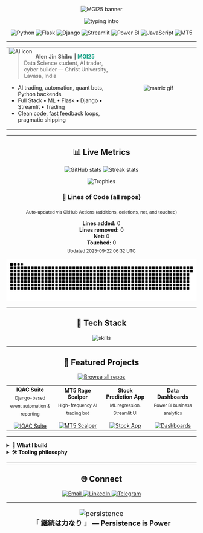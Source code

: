 <!-- README.md for github.com/mgi25 -->

<!-- ─────────────────────────── HEADER / BANNER ─────────────────────────── -->
<p align="center">
  <img src="https://capsule-render.vercel.app/api?type=rect&color=0:232526,100:16A085&height=170&section=header&text=MGI25%20Terminal%20%E3%80%8C%20%E2%97%8B%E2%97%8B%E3%80%8D&fontSize=50&fontAlignY=60&fontColor=E5FF70&desc=Algorithmic%20Craftsman%20%7C%20AI%20Automator%20%7C%20Full%20Stack%20Cyborg&descAlign=60&descAlignY=80&animation=fadeIn" alt="MGI25 banner" />
</p>

<p align="center">
  <img src="https://readme-typing-svg.demolab.com?font=Fira+Mono&pause=800&color=16A085&width=600&lines=%F0%9F%8F%B7+Welcome+to+the+Cyber+Matrix;Building+the+future+with+Code+%E2%9C%A8+AI+%E2%9C%A8+Trading;Python+Backends+%7C+Django+%7C+Flask+%7C+Streamlit" alt="typing intro" />
</p>

<!-- ─────────────────────────── QUICK BADGES ─────────────────────────── -->
<p align="center">
  <img src="https://img.shields.io/badge/-Python-181825?style=for-the-badge&logo=python" alt="Python" />
  <img src="https://img.shields.io/badge/-Flask-232526?style=for-the-badge&logo=flask" alt="Flask" />
  <img src="https://img.shields.io/badge/-Django-232526?style=for-the-badge&logo=django" alt="Django" />
  <img src="https://img.shields.io/badge/-Streamlit-16A085?style=for-the-badge&logo=streamlit" alt="Streamlit" />
  <img src="https://img.shields.io/badge/-PowerBI-181825?style=for-the-badge&logo=powerbi" alt="Power BI" />
  <img src="https://img.shields.io/badge/-JavaScript-232526?style=for-the-badge&logo=javascript" alt="JavaScript" />
  <img src="https://img.shields.io/badge/-MT5-16A085?style=for-the-badge" alt="MT5" />
</p>

---

<!-- ─────────────────────────── ABOUT ─────────────────────────── -->
<table align="center">
<tr>
<td width="60%">

<img src="https://img.icons8.com/nolan/64/artificial-intelligence.png" align="left" width="70" alt="AI icon" />

<blockquote>
<b>Alen Jin Shibu | <span style="color:#16A085">MGI25</span></b><br/>
Data Science student, AI trader, cyber builder — Christ University, Lavasa, India
</blockquote>

<ul>
  <li>AI trading, automation, quant bots, Python backends</li>
  <li>Full Stack • ML • Flask • Django • Streamlit • Trading</li>
  <li>Clean code, fast feedback loops, pragmatic shipping</li>
</ul>

</td>
<td width="40%" align="center">
  <img src="https://user-images.githubusercontent.com/43414928/132893049-44b22ca3-0151-4383-99c3-eeb6eaa8a905.gif" width="220" alt="matrix gif"/>
</td>
</tr>
</table>

---

<!-- ─────────────────────────── LIVE COUNTERS ─────────────────────────── -->
<h2 align="center">📊 Live Metrics</h2>

<p align="center">
  <img src="https://github-readme-stats.vercel.app/api?username=mgi25&show_icons=true&theme=radical&hide_border=true" width="46%" alt="GitHub stats"/>
  <img src="https://github-readme-streak-stats.herokuapp.com?user=mgi25&theme=tokyonight&hide_border=true" width="46%" alt="Streak stats"/>
</p>

<p align="center">
  <img src="https://github-profile-trophy.vercel.app/?username=mgi25&theme=matrix&column=7&no-frame=true" alt="Trophies"/>
</p>

<!-- 🔴 LOC SECTION UPDATED BY WORKFLOW -->
<h3 align="center">🧮 Lines of Code (all repos)</h3>
<p align="center">
  <sub>Auto-updated via GitHub Actions (additions, deletions, net, and touched)</sub>
</p>

<div align="center">

<!-- LOC:START -->
<div align="center">
<b>Lines added:</b> 0  <br/>
<b>Lines removed:</b> 0  <br/>
<b>Net:</b> 0  <br/>
<b>Touched:</b> 0  <br/>
<sub>Updated 2025-09-22 06:32 UTC</sub></div>
<!-- LOC:END -->

</div>

<p align="center">
  <img src="https://raw.githubusercontent.com/mgi25/mgi25/main/output/github-contribution-grid-snake.svg" alt="contribution snake animation" />
</p>

---

<!-- ─────────────────────────── TECH STACK ─────────────────────────── -->
<h2 align="center">💾 Tech Stack</h2>
<p align="center">
  <img src="https://skillicons.dev/icons?i=py,flask,django,fastapi,js,react,html,css,postgres,mysql,sqlite,redis,git,github,linux,vscode,streamlit,pandas,numpy,matplotlib,plotly,powershell,bash,docker&theme=dark" alt="skills" />
</p>

---

<!-- ─────────────────────────── PROJECTS ─────────────────────────── -->
<h2 align="center">🚀 Featured Projects</h2>

<p align="center">
  <a href="https://github.com/mgi25?tab=repositories" target="_blank">
    <img src="https://img.shields.io/badge/Browse%20All%20Repositories-16A085?style=for-the-badge&logo=github&logoColor=white" alt="Browse all repos"/>
  </a>
</p>

<table align="center">
<tr>
<td align="center" width="25%">
  <b>IQAC Suite</b><br/>
  <sub>Django-based event automation & reporting</sub><br/><br/>
  <a href="https://github.com/mgi25/IQAC-Suite">
    <img src="https://img.shields.io/badge/Open%20Repo-232526?style=for-the-badge&logo=github" alt="IQAC Suite"/>
  </a>
</td>
<td align="center" width="25%">
  <b>MT5 Rage Scalper</b><br/>
  <sub>High-frequency AI trading bot</sub><br/><br/>
  <a href="https://github.com/mgi25?tab=repositories&q=scalper">
    <img src="https://img.shields.io/badge/Open%20Repo-232526?style=for-the-badge&logo=github" alt="MT5 Scalper"/>
  </a>
</td>
<td align="center" width="25%">
  <b>Stock Prediction App</b><br/>
  <sub>ML regression, Streamlit UI</sub><br/><br/>
  <a href="https://github.com/mgi25?tab=repositories&q=stock">
    <img src="https://img.shields.io/badge/Open%20Repo-232526?style=for-the-badge&logo=github" alt="Stock App"/>
  </a>
</td>
<td align="center" width="25%">
  <b>Data Dashboards</b><br/>
  <sub>Power BI business analytics</sub><br/><br/>
  <a href="https://github.com/mgi25?tab=repositories&q=dashboard">
    <img src="https://img.shields.io/badge/Open%20Repo-232526?style=for-the-badge&logo=github" alt="Dashboards"/>
  </a>
</td>
</tr>
</table>

---

<!-- ─────────────────────────── DETAILS / WHAT I DO ─────────────────────────── -->
<details>
<summary><b>🧠 What I build</b></summary>

- Ultra-fast Python backends (Flask/FastAPI/Django)
- Quant & execution bots (MT5), live telemetry & risk controls
- Streamlit tools & internal dashboards
- CI/CD, testing, and clean automation (Actions)
</details>

<details>
<summary><b>🛠️ Tooling philosophy</b></summary>

- Small, composable modules | clear logs | typed code  
- Deterministic builds | pinned deps | fast feedback  
- Actionable monitoring over vanity metrics
</details>

---

<!-- ─────────────────────────── CONNECT ─────────────────────────── -->
<h2 align="center">🌐 Connect</h2>
<p align="center">
  <a href="mailto:alenjinmgi@gmail.com">
    <img src="https://img.shields.io/badge/Email-D14836?style=for-the-badge&logo=gmail&logoColor=white" alt="Email"/>
  </a>
  <a href="https://www.linkedin.com/in/alenjin">
    <img src="https://img.shields.io/badge/LinkedIn-16A085?style=for-the-badge&logo=linkedin" alt="LinkedIn"/>
  </a>
  <a href="https://t.me/alenjinmgi">
    <img src="https://img.shields.io/badge/Telegram-232526?style=for-the-badge&logo=telegram" alt="Telegram"/>
  </a>
</p>

---

<p align="center" style="font-size: 1.3em;">
  <img src="https://media.giphy.com/media/3oKIPwoeGErMmaI43C/giphy.gif" width="80" alt="persistence"/>
  <br/>
  <b>「 継続は力なり 」 — Persistence is Power</b>
</p>
